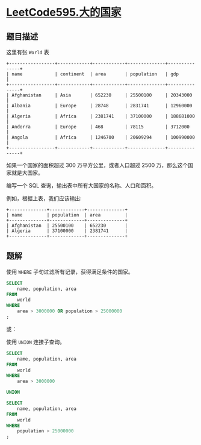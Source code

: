 # [LeetCode595.大的国家](https://leetcode-cn.com/problems/big-countries/)
## 题目描述
这里有张 `World` 表
```
+-----------------+------------+------------+--------------+---------------+
| name            | continent  | area       | population   | gdp           |
+-----------------+------------+------------+--------------+---------------+
| Afghanistan     | Asia       | 652230     | 25500100     | 20343000      |
| Albania         | Europe     | 28748      | 2831741      | 12960000      |
| Algeria         | Africa     | 2381741    | 37100000     | 188681000     |
| Andorra         | Europe     | 468        | 78115        | 3712000       |
| Angola          | Africa     | 1246700    | 20609294     | 100990000     |
+-----------------+------------+------------+--------------+---------------+
```
如果一个国家的面积超过 300 万平方公里，或者人口超过 2500 万，那么这个国家就是大国家。

编写一个 SQL 查询，输出表中所有大国家的名称、人口和面积。

例如，根据上表，我们应该输出:
```
+--------------+-------------+--------------+
| name         | population  | area         |
+--------------+-------------+--------------+
| Afghanistan  | 25500100    | 652230       |
| Algeria      | 37100000    | 2381741      |
+--------------+-------------+--------------+
```
## 题解
使用 `WHERE` 子句过滤所有记录，获得满足条件的国家。

```sql
SELECT
    name, population, area
FROM
    world
WHERE
    area > 3000000 OR population > 25000000
;
```
或：

使用 `UNION` 连接子查询。

```sql
SELECT
    name, population, area
FROM
    world
WHERE
    area > 3000000

UNION

SELECT
    name, population, area
FROM
    world
WHERE
    population > 25000000
;
```

